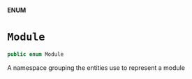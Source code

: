 **ENUM**

# `Module`

```swift
public enum Module
```

A namespace grouping the entities use to represent a module
